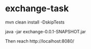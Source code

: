 # exchange-task

mvn clean install -DskipTests

java -jar exchange-0.0.1-SNAPSHOT.jar

Then reach http://localhost:8080/
